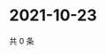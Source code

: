 # 2021-10-23

共 0 条

<!-- BEGIN WEIBO -->
<!-- 最后更新时间 Sat Oct 23 2021 20:00:33 GMT+0800 (China Standard Time) -->

<!-- END WEIBO -->
